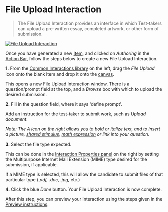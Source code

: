 <!--
created_at: 2016-12-15
authors:         
    - "Catherine Pease"
--> 

# File Upload Interaction

>The File Upload Interaction provides an interface in which Test-takers can upload a pre-written essay, completed artwork, or other form of submission. 

[![File Upload Interaction](https://img.youtube.com/vi/xPIdLTR5mJ8/hqdefault.jpg)](https://youtube.com/watch?v=xPIdLTR5mJ8&rel=0 "File Upload Interaction")

Once you have generated a new [Item](../appendix/glossary.md#item), and clicked on *Authoring* in the [Action Bar](../appendix/glossary.md#action-bar), follow the steps below to create a new File Upload Interaction.

**1.** From the [Common Interactions library](../appendix/glossary.md#common-interactions-library) on the left, drag the *File Upload* icon onto the blank Item and drop it onto the [canvas](../appendix/glossary.md#canvas).

This opens a new File Upload Interaction window. There is a question/prompt field at the top, and a *Browse* box with which to upload the desired submission.

**2.** Fill in the question field, where it says 'define prompt'. 

Add an instruction for the test-taker to submit work, such as *Upload document*.

*Note: The A icon on the right allows you to bold or italize text, and to insert a picture, [shared stimulus](../appendix/glossary.md#shared-stimulus), [math expression](../appendix/glossary.md#math-expression) or link into your question.*  

**3.** Select the file type expected.

This can be done in the [Interaction Properties panel](../appendix/glossary.md#interaction-properties-panel) on the right by setting the Multipurpose Internet Mail Extension (MIME) type desired for the submission, if applicable.

If a MIME type is selected, this will allow the candidate to submit files of that particular type (*.pdf, .doc, .jpg,* etc.)

**4.** Click the blue *Done* button. Your File Upload Interaction is now complete.

After this step, you can preview your Interaction using the steps given in the [Preview instructions](../items/preview.md).
